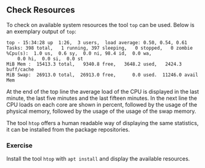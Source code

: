 ## Check Resources

To check on available system resources the tool `top` can be used.
Below is an exemplary output of `top`:

~~~~
top - 15:34:28 up  1:26,  3 users,  load average: 0.50, 0.54, 0.61
Tasks: 398 total,   1 running, 397 sleeping,   0 stopped,   0 zombie
%Cpu(s):  1.0 us,  0.6 sy,  0.0 ni, 98.4 id,  0.0 wa,  
    0.0 hi,  0.0 si,  0.0 st
MiB Mem :  15413.3 total,   9340.8 free,   3648.2 used,   2424.3 buff/cache
MiB Swap:  26913.0 total,  26913.0 free,      0.0 used.  11246.0 avail Mem
~~~~

At the end of the top line the average load of the CPU is displayed in the last minute, the last five minutes and the last fifteen minutes.
In the next line the CPU loads on each core are shown in percent, followed by the usage of the physical memory, followed by the usage of the usage of the swap memory.

The tool `htop` offers a human readable way of displaying the same statistics, it can be installed from the package repositories.

### Exercise
Install the tool `htop` with `apt install` and display the available resources.
